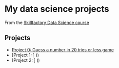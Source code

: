 # My data science projects
From the [Skillfactory Data Science course](https://skillfactory.ru/data-scientist-pro)

## Projects

* [Project 0: Guess a number in 20 tries or less game](https://github.com/FedorPinchuk/sf_data_science/tree/main/project_0)
* [Project 1: ] ()
* [Project 2: ] ()
